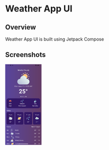 # Weather App UI

## Overview
Weather App UI is built using Jetpack Compose

Screenshots
-----------
<img src="media/screen1.png" width="23%"/>

